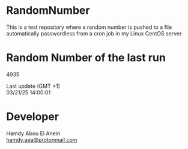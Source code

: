 # RandomNumber    
This is a test repository where a random number is pushed to a file automatically passwordless from a cron job in my Linux CentOS server    
# Random Number of the last run   
4935
      
Last update (GMT +1)    
03/21/25 14:00:01
# Developer    
Hamdy Abou El Anein   
hamdy.aea@protonmail.com
